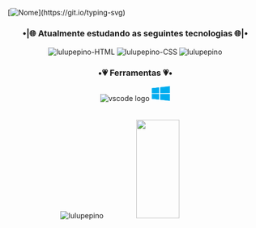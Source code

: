 <!-- Slide Nome -->
[![Nome](https://readme-typing-svg.herokuapp.com/?color=C71585&size=35&center=true&vCenter=true&width=1000&lines=Olá+Sou+lulupepino-+Desenvolvedora+Full-Stack+;)](https://git.io/typing-svg)


<!--  tecnologias  -->

<div align="center">
  <h3>•|🌐 Atualmente estudando as seguintes tecnologias 🌐|•</h3> 
  <img align="center" alt="lulupepino-HTML" height="30" width="37" src="https://cdn.jsdelivr.net/gh/devicons/devicon/icons/html5/html5-plain-wordmark.svg">
  <img align="center" alt="lulupepino-CSS" height="30" width="37" src="https://cdn.jsdelivr.net/gh/devicons/devicon/icons/css3/css3-plain-wordmark.svg">
  <img align="center" alt="lulupepino" height="30" width="37" src="https://cdn.jsdelivr.net/gh/devicons/devicon/icons/javascript/javascript-plain.svg">

 
</div>
<!--  Ferramentas  -->

<div align="center">
  <h3>•💗 Ferramentas 💗•</h3>
    <img src="https://cdn.jsdelivr.net/gh/devicons/devicon/icons/vscode/vscode-original.svg" height="30" width="37" alt="vscode logo"  />
    <img src="https://github.com/devicons/devicon/blob/master/icons/windows8/windows8-original.svg" height="30" width="37" alt="windows logo"/>
  <br>
  <br>
  <br>  

  <img width="49%" height="195px" src="https://github-readme-stats.vercel.app/api?username=lulupepino&show_icons=true&count_private=true&hide_border=true&title_color=blue-green&icon_color=1E90FF&text_color=c9d1d9&bg_color=0d1117" alt="lulupepino" /> 
  <img width="41%" height="195px" src="https://github-readme-stats.vercel.app/api/top-langs/?username=lulupepino&layout=compact&hide_border=true&title_color=blue-green&text_color=1E90FF&bg_color=0d1117" />


</div> 
